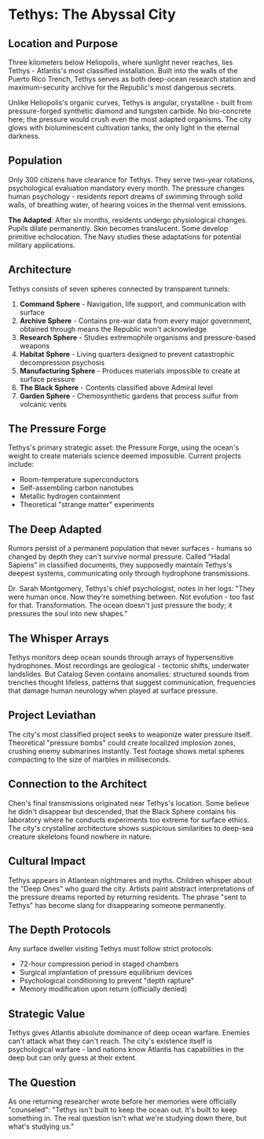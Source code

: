 # Tethys: The Abyssal City

## Location and Purpose

Three kilometers below Heliopolis, where sunlight never reaches, lies Tethys - Atlantis's most classified installation. Built into the walls of the Puerto Rico Trench, Tethys serves as both deep-ocean research station and maximum-security archive for the Republic's most dangerous secrets.

Unlike Heliopolis's organic curves, Tethys is angular, crystalline - built from pressure-forged synthetic diamond and tungsten carbide. No bio-concrete here; the pressure would crush even the most adapted organisms. The city glows with bioluminescent cultivation tanks, the only light in the eternal darkness.

## Population

Only 300 citizens have clearance for Tethys. They serve two-year rotations, psychological evaluation mandatory every month. The pressure changes human psychology - residents report dreams of swimming through solid walls, of breathing water, of hearing voices in the thermal vent emissions.

**The Adapted**: After six months, residents undergo physiological changes. Pupils dilate permanently. Skin becomes translucent. Some develop primitive echolocation. The Navy studies these adaptations for potential military applications.

## Architecture

Tethys consists of seven spheres connected by transparent tunnels:

1. **Command Sphere** - Navigation, life support, and communication with surface
2. **Archive Sphere** - Contains pre-war data from every major government, obtained through means the Republic won't acknowledge
3. **Research Sphere** - Studies extremophile organisms and pressure-based weapons
4. **Habitat Sphere** - Living quarters designed to prevent catastrophic decompression psychosis
5. **Manufacturing Sphere** - Produces materials impossible to create at surface pressure
6. **The Black Sphere** - Contents classified above Admiral level
7. **Garden Sphere** - Chemosynthetic gardens that process sulfur from volcanic vents

## The Pressure Forge

Tethys's primary strategic asset: the Pressure Forge, using the ocean's weight to create materials science deemed impossible. Current projects include:
- Room-temperature superconductors
- Self-assembling carbon nanotubes
- Metallic hydrogen containment
- Theoretical "strange matter" experiments

## The Deep Adapted

Rumors persist of a permanent population that never surfaces - humans so changed by depth they can't survive normal pressure. Called "Hadal Sapiens" in classified documents, they supposedly maintain Tethys's deepest systems, communicating only through hydrophone transmissions.

Dr. Sarah Montgomery, Tethys's chief psychologist, notes in her logs: "They were human once. Now they're something between. Not evolution - too fast for that. Transformation. The ocean doesn't just pressure the body; it pressures the soul into new shapes."

## The Whisper Arrays

Tethys monitors deep ocean sounds through arrays of hypersensitive hydrophones. Most recordings are geological - tectonic shifts, underwater landslides. But Catalog Seven contains anomalies: structured sounds from trenches thought lifeless, patterns that suggest communication, frequencies that damage human neurology when played at surface pressure.

## Project Leviathan

The city's most classified project seeks to weaponize water pressure itself. Theoretical "pressure bombs" could create localized implosion zones, crushing enemy submarines instantly. Test footage shows metal spheres compacting to the size of marbles in milliseconds.

## Connection to the Architect

Chen's final transmissions originated near Tethys's location. Some believe he didn't disappear but descended, that the Black Sphere contains his laboratory where he conducts experiments too extreme for surface ethics. The city's crystalline architecture shows suspicious similarities to deep-sea creature skeletons found nowhere in nature.

## Cultural Impact

Tethys appears in Atlantean nightmares and myths. Children whisper about the "Deep Ones" who guard the city. Artists paint abstract interpretations of the pressure dreams reported by returning residents. The phrase "sent to Tethys" has become slang for disappearing someone permanently.

## The Depth Protocols

Any surface dweller visiting Tethys must follow strict protocols:
- 72-hour compression period in staged chambers
- Surgical implantation of pressure equilibrium devices
- Psychological conditioning to prevent "depth rapture"
- Memory modification upon return (officially denied)

## Strategic Value

Tethys gives Atlantis absolute dominance of deep ocean warfare. Enemies can't attack what they can't reach. The city's existence itself is psychological warfare - land nations know Atlantis has capabilities in the deep but can only guess at their extent.

## The Question

As one returning researcher wrote before her memories were officially "counseled": "Tethys isn't built to keep the ocean out. It's built to keep something in. The real question isn't what we're studying down there, but what's studying us."